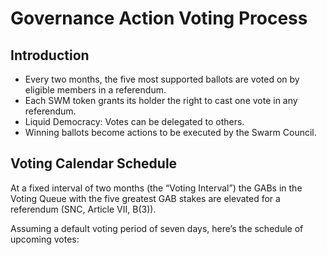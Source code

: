 # Governance Action Voting Process

## Introduction

* Every two months, the five most supported ballots are voted on by eligible members in a referendum.
* Each SWM token grants its holder the right to cast one vote in any referendum.
* Liquid Democracy: Votes can be delegated to others.
* Winning ballots become actions to be executed by the Swarm Council.

## **Voting Calendar Schedule**

At a fixed interval of two months \(the “Voting Interval”\) the GABs in the Voting Queue with the five greatest GAB stakes are elevated for a referendum \(SNC, Article VII, B\(3\)\).

  
Assuming a default voting period of seven days, here’s the schedule of upcoming votes:

  


